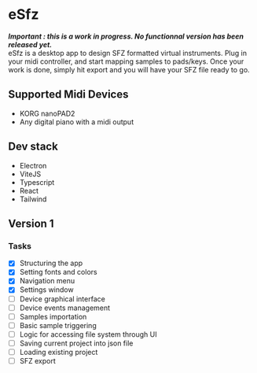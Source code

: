 # eSfz
__*Important : this is a work in progress. No functionnal version has been released yet.*__  
eSfz is a desktop app to design SFZ formatted virtual instruments. Plug in your midi controller, and start mapping samples to pads/keys. Once your work is done, simply hit export and you will have your SFZ file ready to go.

## Supported Midi Devices
- KORG nanoPAD2
- Any digital piano with a midi output

## Dev stack
- Electron
- ViteJS
- Typescript
- React
- Tailwind

## Version 1

### Tasks

- [x] Structuring the app
- [x] Setting fonts and colors
- [x] Navigation menu
- [x] Settings window
- [ ] Device graphical interface
- [ ] Device events management
- [ ] Samples importation
- [ ] Basic sample triggering
- [ ] Logic for accessing file system through UI
- [ ] Saving current project into json file
- [ ] Loading existing project
- [ ] SFZ export
